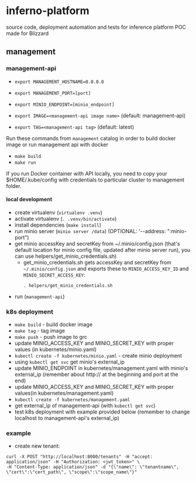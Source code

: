 # inferno-platform
source code, deployment automation and tests for inference platform POC made for Blizzard

## management
### management-api
* `export MANAGEMENT_HOSTNAME=0.0.0.0`
* `export MANAGEMENT_PORT=[port]`
* `export MINIO_ENDPOINT=[minio_endpoint]`

* `export IMAGE=<management-api image name>` (default: management-api)
* `export TAG=<management-api tag>` (default: latest)


Run these commands from `management` catalog in order to build docker image or run management api with docker
* `make build`
* `make run`

If you run Docker container with API locally, you need to copy your $HOME/.kube/config with credentials to particular cluster to management folder.

#### local development
* create virtualenv (`virtualenv .venv`)
* activate virtualenv (`. .venv/bin/activate`)
* install dependencies (`make install`)
* run minio server (`minio server /data`) (OPTIONAL: '--address: ":minio-port")
* get minio accessKey and secretKey from ~/.minio/config.json (that's default location for minio config file, updated after minio server run), you can use
helpers/get_minio_credentials.sh)
  * get_minio_credentials.sh gets accessKey and secretKey from `~/.minio/config.json` and exports these to `MINIO_ACCESS_KEY_ID` and
  `MINIO_SECRET_ACCESS_KEY`:
    ```
    . helpers/get_minio_credentials.sh
    ```
* run (`management-api`)

### k8s deployment
* `make build` - build docker image
* `make tag` - tag image
* `make push` - push image to grc
* update MINIO_ACCESS_KEY and MINIO_SECRET_KEY with proper values (in kubernetes/minio.yaml)
* `kubectl create -f kubernetes/minio.yaml` - create minio deployment
* using `kubectl get svc` get minio's external_ip 
* update MINIO_ENDPOINT in kubernetes/management.yaml with minio's external_ip (remember about http:// at the beginning and port at the end)
* update MINIO_ACCESS_KEY and MINIO_SECRET_KEY with proper values(in kubernetes/management.yaml)
* `kubectl create -f kubernetes/management.yaml`
* get external_ip of management-api (with `kubectl get svc`)
* test k8s deployment with example provided below (remember to change localhost to management-api's external_ip)

### example
* create new tenant: 
```
curl -X POST "http://localhost:8000/tenants" -H "accept: application/json" -H "Authorization: <jwt_token>" \
-H "Content-Type: application/json" -d "{\"name\": \"tenantname\", \"cert\":\"cert_path\", \"scope\":\"scope_name\"}"
```

